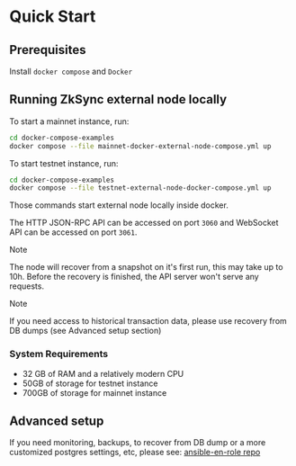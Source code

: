 # Quick Start

## Prerequisites

Install `docker compose` and `Docker`

## Running ZkSync external node locally

To start a mainnet instance, run:

```sh
cd docker-compose-examples
docker compose --file mainnet-docker-external-node-compose.yml up
```

To start testnet instance, run:

```sh
cd docker-compose-examples
docker compose --file testnet-external-node-docker-compose.yml up
```

Those commands start external node locally inside docker.

The HTTP JSON-RPC API can be accessed on port `3060` and WebSocket API can be accessed on port `3061`.

<!-- prettier-ignore-start -->
> [!NOTE]
> The node will recover from a snapshot on it's first run, this may take up to 10h. Before the recovery is
> finished, the API server won't serve any requests.
<!-- prettier-ignore-end -->

<!-- prettier-ignore-start -->
> [!NOTE]
> If you need access to historical transaction data, please use recovery from DB dumps (see Advanced setup
> section)
<!-- prettier-ignore-end -->

### System Requirements

- 32 GB of RAM and a relatively modern CPU
- 50GB of storage for testnet instance
- 700GB of storage for mainnet instance

## Advanced setup

If you need monitoring, backups, to recover from DB dump or a more customized postgres settings, etc, please see:
[ansible-en-role repo](https://github.com/matter-labs/ansible-en-role)

